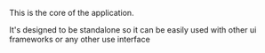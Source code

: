 This is the core of the application.

It's designed to be standalone so it can be easily used with other ui frameworks or any other use interface
